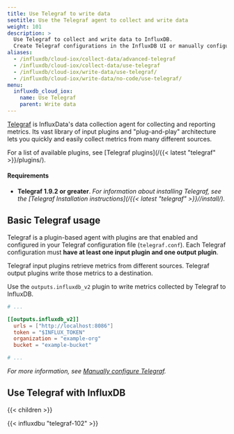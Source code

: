 ```yaml
---
title: Use Telegraf to write data
seotitle: Use the Telegraf agent to collect and write data
weight: 101
description: >
  Use Telegraf to collect and write data to InfluxDB.
  Create Telegraf configurations in the InfluxDB UI or manually configure Telegraf.
aliases:
  - /influxdb/cloud-iox/collect-data/advanced-telegraf
  - /influxdb/cloud-iox/collect-data/use-telegraf
  - /influxdb/cloud-iox/write-data/use-telegraf/
  - /influxdb/cloud-iox/write-data/no-code/use-telegraf/
menu:
  influxdb_cloud_iox:
    name: Use Telegraf
    parent: Write data
---
```


[Telegraf](https://www.influxdata.com/time-series-platform/telegraf/) is InfluxData's
data collection agent for collecting and reporting metrics.
Its vast library of input plugins and "plug-and-play" architecture lets you quickly
and easily collect metrics from many different sources.

For a list of available plugins, see [Telegraf plugins](/{{< latest "telegraf" >}}/plugins/).

#### Requirements

- **Telegraf 1.9.2 or greater**.
  _For information about installing Telegraf, see the
  [Telegraf Installation instructions](/{{< latest "telegraf" >}}//install/)._

## Basic Telegraf usage

Telegraf is a plugin-based agent with plugins are that enabled and configured in
your Telegraf configuration file (`telegraf.conf`).
Each Telegraf configuration must **have at least one input plugin and one output plugin**.

Telegraf input plugins retrieve metrics from different sources.
Telegraf output plugins write those metrics to a destination.

Use the `outputs.influxdb_v2` plugin to write metrics collected by Telegraf to InfluxDB.

```toml
# ...

[[outputs.influxdb_v2]]
  urls = ["http://localhost:8086"]
  token = "$INFLUX_TOKEN"
  organization = "example-org"
  bucket = "example-bucket"

# ...
```

_For more information, see [Manually configure Telegraf](/influxdb/cloud-iox/write-data/use-telegraf/configure/manual-config/#enable-and-configure-the-influxdb-v2-output-plugin)._

## Use Telegraf with InfluxDB

{{< children >}}

{{< influxdbu "telegraf-102" >}}
